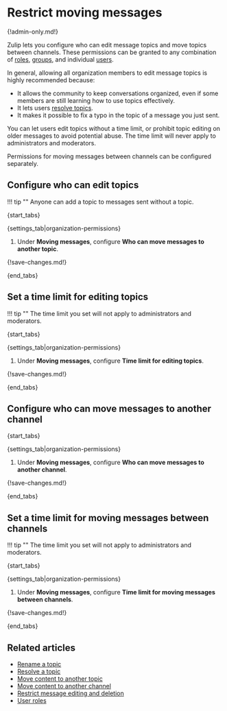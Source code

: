 # Restrict moving messages

{!admin-only.md!}

Zulip lets you configure who can edit message topics and move topics between
channels. These permissions can be granted to any combination of
[roles](/help/user-roles), [groups](/help/user-groups), and individual
[users](/help/introduction-to-users).

In general, allowing all organization members to edit message topics is highly
recommended because:

- It allows the community to keep conversations organized, even if some members
  are still learning how to use topics effectively.
- It lets users [resolve topics](/help/resolve-a-topic).
- It makes it possible to fix a typo in the topic of a message you just sent.

You can let users edit topics without a time limit, or prohibit topic editing on
older messages to avoid potential abuse. The time limit will never apply to
administrators and moderators.

Permissions for moving messages between channels can be configured separately.

## Configure who can edit topics

!!! tip ""
    Anyone can add a topic to messages sent without a topic.

{start_tabs}

{settings_tab|organization-permissions}

1. Under **Moving messages**, configure **Who can move messages to another
   topic**.

{!save-changes.md!}

{end_tabs}

## Set a time limit for editing topics

!!! tip ""
    The time limit you set will not apply to administrators and moderators.

{start_tabs}

{settings_tab|organization-permissions}

1. Under **Moving messages**, configure **Time limit for editing topics**.

{!save-changes.md!}

{end_tabs}

## Configure who can move messages to another channel

{start_tabs}

{settings_tab|organization-permissions}

1. Under **Moving messages**, configure **Who can move messages to another
   channel**.

{!save-changes.md!}

{end_tabs}

## Set a time limit for moving messages between channels

!!! tip ""
    The time limit you set will not apply to administrators and moderators.

{start_tabs}

{settings_tab|organization-permissions}

1. Under **Moving messages**, configure **Time limit for  moving messages
   between channels**.

{!save-changes.md!}

{end_tabs}

## Related articles

* [Rename a topic](/help/rename-a-topic)
* [Resolve a topic](/help/resolve-a-topic)
* [Move content to another topic](/help/move-content-to-another-topic)
* [Move content to another channel](/help/move-content-to-another-channel)
* [Restrict message editing and
  deletion](/help/restrict-message-editing-and-deletion)
* [User roles](/help/user-roles)
